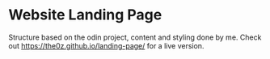 # Website Landing Page
Structure based on the odin project, content and styling done by me.
Check out https://the0z.github.io/landing-page/ for a live version.
